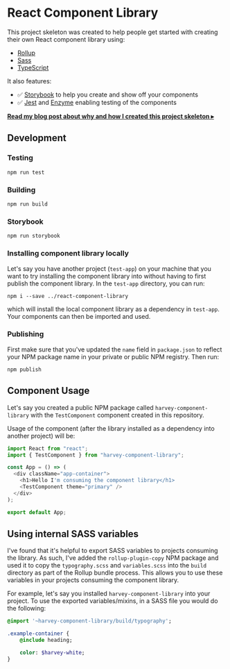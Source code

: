 # React Component Library

This project skeleton was created to help people get started with creating their own React component library using:

- [Rollup](https://github.com/rollup/rollup)
- [Sass](https://sass-lang.com/)
- [TypeScript](https://www.typescriptlang.org/)

It also features:

- :white_check_mark: [Storybook](https://storybook.js.org/) to help you create and show off your components
- :white_check_mark: [Jest](https://jestjs.io/) and [Enzyme](https://airbnb.io/enzyme/) enabling testing of the components

[**Read my blog post about why and how I created this project skeleton ▸**](https://blog.harveydelaney.com/creating-your-own-react-component-library/)

## Development

### Testing

```shell
npm run test
```

### Building

```shell
npm run build
```

### Storybook

```shell
npm run storybook
```

### Installing component library locally

Let's say you have another project (`test-app`) on your machine that you want to try installing the component library into without having to first publish the component library. In the `test-app` directory, you can run:

```shell
npm i --save ../react-component-library
```

which will install the local component library as a dependency in `test-app`. Your components can then be imported and used.

### Publishing

First make sure that you've updated the `name` field in `package.json` to reflect your NPM package name in your private or public NPM registry. Then run:

```shell
npm publish
```

## Component Usage

Let's say you created a public NPM package called `harvey-component-library` with the `TestComponent` component created in this repository.

Usage of the component (after the library installed as a dependency into another project) will be:

```javascript
import React from "react";
import { TestComponent } from "harvey-component-library";

const App = () => (
  <div className="app-container">
    <h1>Hello I'm consuming the component library</h1>
    <TestComponent theme="primary" />
  </div>
);

export default App;
```

## Using internal SASS variables

I've found that it's helpful to export SASS variables to projects consuming the library. As such, I've added the `rollup-plugin-copy` NPM package and used it to copy the `typography.scss` and `variables.scss` into the `build` directory as part of the Rollup bundle process. This allows you to use these variables in your projects consuming the component library.

For example, let's say you installed `harvey-component-library` into your project. To use the exported variables/mixins, in a SASS file you would do the following:

```sass
@import '~harvey-component-library/build/typography';

.example-container {
    @include heading;

    color: $harvey-white;
}
```
